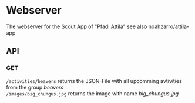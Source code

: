 # Webserver
The webserver for the Scout App of "Pfadi Attila"
see also noahzarro/attila-app
## API

### GET

`/activities/beavers` returns the JSON-File with all upcomming avtivities from the group *beavers*  
`/images/big_chungus.jpg` returns the image with name *big_chungus.jpg*

